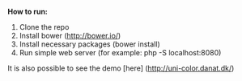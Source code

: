 **How to run:**

1. Clone the repo
2. Install bower (http://bower.io/)
3. Install necessary packages (bower install)
4. Run simple web server (for example: php -S localhost:8080)


It is also possible to see the demo [here] (http://uni-color.danat.dk/)



